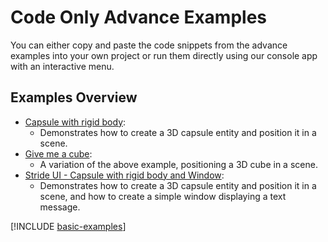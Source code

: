 # Code Only Advance Examples

You can either copy and paste the code snippets from the advance examples into your own project or run them directly using our console app with an interactive menu.

## Examples Overview

- [Capsule with rigid body](capsule-with-rigid-body.md):
  - Demonstrates how to create a 3D capsule entity and position it in a scene.
- [Give me a cube](give-me-cube-body.md):
  - A variation of the above example, positioning a 3D cube in a scene.
- [Stride UI - Capsule with rigid body and Window](stride-ui-capsule-with-rigid-body.md):
  - Demonstrates how to create a 3D capsule entity and position it in a scene, and how to create a simple window displaying a text message.
  
[!INCLUDE [basic-examples](../../../includes/manual/examples/basic-examples-outro.md)]